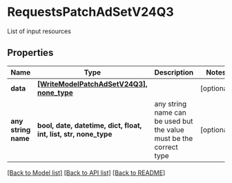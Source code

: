 # RequestsPatchAdSetV24Q3

List of input resources

## Properties
Name | Type | Description | Notes
------------ | ------------- | ------------- | -------------
**data** | [**[WriteModelPatchAdSetV24Q3], none_type**](WriteModelPatchAdSetV24Q3.md) |  | [optional] 
**any string name** | **bool, date, datetime, dict, float, int, list, str, none_type** | any string name can be used but the value must be the correct type | [optional]

[[Back to Model list]](../README.md#documentation-for-models) [[Back to API list]](../README.md#documentation-for-api-endpoints) [[Back to README]](../README.md)


